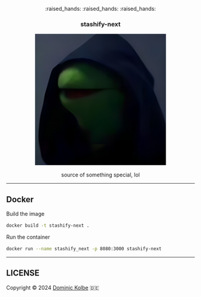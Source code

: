 <p align="center">
  <p align="center">:raised_hands: :raised_hands: :raised_hands:</p>
  <h3 align="center">stashify-next</h3>
</p>

<p align="center">
  <img src="https://github.com/dominickolbe/stashify-next/blob/main/public/img/darth-kermit-enhanced.jpg?raw=true" width="350" />
  <p align="center">source of something special, lol<p>
</p>

---

## Docker

Build the image

```bash
docker build -t stashify-next .
```

Run the container

```bash
docker run --name stashify_next -p 8080:3000 stashify-next
```

---

## LICENSE

Copyright © 2024 [Dominic Kolbe](https://dominickolbe.dk) :de:
